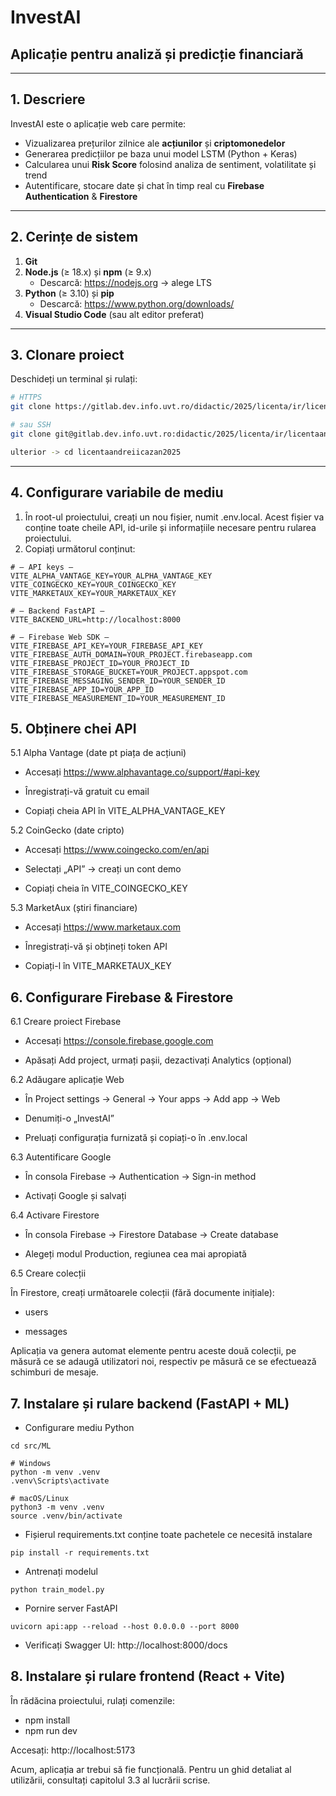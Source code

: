 # InvestAI

## Aplicație pentru analiză și predicție financiară

---

## 1. Descriere

InvestAI este o aplicație web care permite:

- Vizualizarea prețurilor zilnice ale **acțiunilor** și **criptomonedelor**  
- Generarea predicțiilor pe baza unui model LSTM (Python + Keras)  
- Calcularea unui **Risk Score** folosind analiza de sentiment, volatilitate și trend  
- Autentificare, stocare date și chat în timp real cu **Firebase Authentication** & **Firestore**  

---

## 2. Cerințe de sistem

1. **Git**  
2. **Node.js** (≥ 18.x) și **npm** (≥ 9.x)  
   - Descarcă: https://nodejs.org → alege LTS  
3. **Python** (≥ 3.10) și **pip**  
   - Descarcă: https://www.python.org/downloads/  
4. **Visual Studio Code** (sau alt editor preferat)  

---

## 3. Clonare proiect

Deschideți un terminal și rulați:

```bash
# HTTPS
git clone https://gitlab.dev.info.uvt.ro/didactic/2025/licenta/ir/licentaandreiicazan2025.git

# sau SSH
git clone git@gitlab.dev.info.uvt.ro:didactic/2025/licenta/ir/licentaandreiicazan2025.git

ulterior -> cd licentaandreiicazan2025
```
--- 

## 4. Configurare variabile de mediu

1. În root-ul proiectului, creați un nou fișier, numit .env.local. Acest fișier va conține toate cheile API, id-urile și informațiile necesare pentru rularea proiectului.
2. Copiați următorul conținut:
```
# — API keys —
VITE_ALPHA_VANTAGE_KEY=YOUR_ALPHA_VANTAGE_KEY
VITE_COINGECKO_KEY=YOUR_COINGECKO_KEY
VITE_MARKETAUX_KEY=YOUR_MARKETAUX_KEY

# — Backend FastAPI —
VITE_BACKEND_URL=http://localhost:8000

# — Firebase Web SDK —
VITE_FIREBASE_API_KEY=YOUR_FIREBASE_API_KEY
VITE_FIREBASE_AUTH_DOMAIN=YOUR_PROJECT.firebaseapp.com
VITE_FIREBASE_PROJECT_ID=YOUR_PROJECT_ID
VITE_FIREBASE_STORAGE_BUCKET=YOUR_PROJECT.appspot.com
VITE_FIREBASE_MESSAGING_SENDER_ID=YOUR_SENDER_ID
VITE_FIREBASE_APP_ID=YOUR_APP_ID
VITE_FIREBASE_MEASUREMENT_ID=YOUR_MEASUREMENT_ID
```
## 5. Obținere chei API

5.1 Alpha Vantage (date pt piața de acțiuni)

- Accesați https://www.alphavantage.co/support/#api-key

- Înregistrați-vă gratuit cu email

- Copiați cheia API în VITE_ALPHA_VANTAGE_KEY

5.2 CoinGecko (date cripto)

- Accesați https://www.coingecko.com/en/api

- Selectați „API” → creați un cont demo

- Copiați cheia în VITE_COINGECKO_KEY

5.3 MarketAux (știri financiare)

- Accesați https://www.marketaux.com

- Înregistrați-vă și obțineți token API

- Copiați-l în VITE_MARKETAUX_KEY


## 6. Configurare Firebase & Firestore

6.1 Creare proiect Firebase
- Accesați https://console.firebase.google.com

- Apăsați Add project, urmați pașii, dezactivați Analytics (opțional)

6.2 Adăugare aplicație Web
- În Project settings → General → Your apps → Add app → Web

- Denumiți-o „InvestAI”

- Preluați configurația furnizată și copiați-o în .env.local

6.3 Autentificare Google
- În consola Firebase → Authentication → Sign-in method

- Activați Google și salvați

6.4 Activare Firestore

- În consola Firebase → Firestore Database → Create database

- Alegeți modul Production, regiunea cea mai apropiată


6.5 Creare colecții

În Firestore, creați următoarele colecții (fără documente inițiale):

- users

- messages

Aplicația va genera automat elemente pentru aceste două colecții, pe măsură ce se adaugă utilizatori noi, respectiv pe măsură ce se efectuează schimburi de mesaje.

## 7. Instalare și rulare backend (FastAPI + ML)

- Configurare mediu Python
```
cd src/ML

# Windows
python -m venv .venv
.venv\Scripts\activate

# macOS/Linux
python3 -m venv .venv
source .venv/bin/activate
```

- Fișierul requirements.txt conține toate pachetele ce necesită instalare
```
pip install -r requirements.txt  
```
- Antrenați modelul
```
python train_model.py
```
- Pornire server FastAPI
```
uvicorn api:app --reload --host 0.0.0.0 --port 8000
```
- Verificați Swagger UI: http://localhost:8000/docs

## 8. Instalare și rulare frontend (React + Vite)

În rădăcina proiectului, rulați comenzile:
- npm install
- npm run dev

Accesați: http://localhost:5173


Acum, aplicația ar trebui să fie funcțională. Pentru un ghid detaliat al utilizării, consultați capitolul 3.3 al lucrării scrise.



